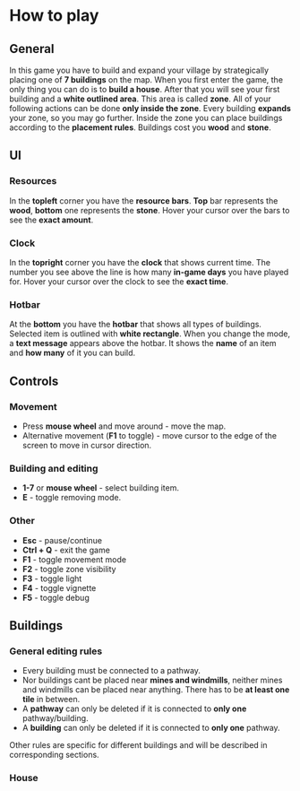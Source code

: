 # How to play
## General
In this game you have to build and expand your village by strategically placing one of **7 buildings** on the map.
When you first enter the game, the only thing you can do is to **build a house**. After that you will see your first building and a **white outlined area**. This area is called **zone**. All of your following actions can be done **only inside the zone**. Every building **expands** your zone, so you may go further.
Inside the zone you can place buildings according to the **placement rules**. Buildings cost you **wood** and **stone**.
## UI
### Resources
In the **topleft** corner you have the **resource bars**. **Top** bar represents the **wood**, **bottom** one represents the **stone**. Hover your cursor over the bars to see the **exact amount**.
### Clock
In the **topright** corner you have the **clock** that shows current time. The number you see above the line is how many **in-game days** you have played for. Hover your cursor over the clock to see the **exact time**.
### Hotbar
At the **bottom** you have the **hotbar** that shows all types of buildings. Selected item is outlined with **white rectangle**. When you change the mode, a **text message** appears above the hotbar. It shows the **name** of an item and **how many** of it you can build.
## Controls
### Movement
 - Press **mouse wheel** and move around - move the map.
 - Alternative movement (**F1** to toggle) - move cursor to the edge of the screen to move in cursor direction.
### Building and editing
 - **1-7** or **mouse wheel** - select building item.
 - **E** - toggle removing mode.
### Other
 - **Esc** - pause/continue
 - **Ctrl + Q** - exit the game
 - **F1** - toggle movement mode
 - **F2** - toggle zone visibility
 - **F3** - toggle light
 - **F4** - toggle vignette
 - **F5** - toggle debug
## Buildings
### General editing rules
 - Every building must be connected to a pathway.
 - Nor buildings cant be placed near **mines and windmills**, neither mines and windmills can be placed near anything. There has to be **at least one tile** in between.
 - A **pathway** can only be deleted if it is connected to **only one** pathway/building.
 - A **building** can only be deleted if it is connected to **only one** pathway.

Other rules are specific for different buildings and will be described in corresponding sections.
### House
